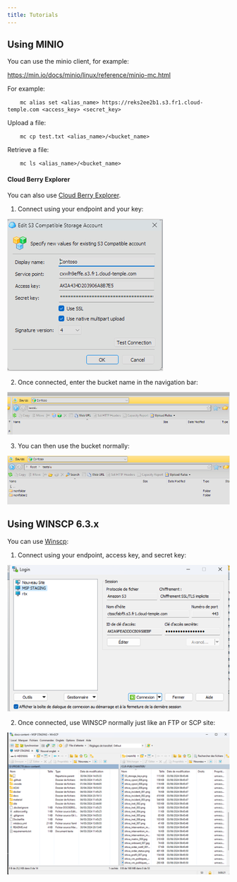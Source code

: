 ```yaml
---
title: Tutorials
---
```


## Using MINIO

You can use the minio client, for example:

https://min.io/docs/minio/linux/reference/minio-mc.html

For example:
```
    mc alias set <alias_name> https://reks2ee2b1.s3.fr1.cloud-temple.com <access_key> <secret_key>
```
Upload a file:
```
    mc cp test.txt <alias_name>/<bucket_name>
```
Retrieve a file:
```
    mc ls <alias_name>/<bucket_name>
```
#### Cloud Berry Explorer

You can also use [Cloud Berry Explorer](https://www.msp360.com/explorer/).

1. Connect using your endpoint and your key:

![](images/S3_cloudberry_001.png)

2. Once connected, enter the bucket name in the navigation bar:

![](images/S3_cloudberry_002.png)

3. You can then use the bucket normally:

![](images/S3_cloudberry_003.png)

## Using WINSCP 6.3.x

You can use [Winscp](https://winscp.net/eng/download.php):
1. Connect using your endpoint, access key, and secret key:

![](images/S3_winscp_001.png)

2. Once connected, use WINSCP normally just like an FTP or SCP site:

![](images/S3_winscp_002.png)